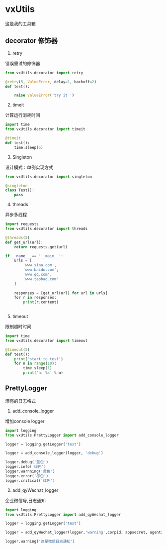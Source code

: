 # vxUtils

这是我的工具箱


## decorator 修饰器

1.  retry

错误重试的修饰器

```python
from vxUtils.decorator import retry

@retry(5, ValueError, delay=1, backoff=2)
def test():

    raise ValueError('try it ')
```

2.  timeit

计算运行消耗时间

```python
import time
from vxUtils.decorator import timeit

@timeit
def test():
    time.sleep(5)
```

3. Singleton

设计模式：单例实现方式

```python
from vxUtils.decorator import singleton

@singleton
class Test():
    pass
```

4.  threads

异步多线程

```python
import requests
from vxUtils.decorator import threads

@threads(5)
def get_url(url):
    return requests.get(url)

if __name__ == '__main__':
    urls = [
        'www.sina.com',
        'www.baidu.com',
        'www.qq.com',
        'www.taobao.com'
    ]
    
    responses = [get_url(url) for url in urls]
    for r in responses:
        print(r.content)
        
```

5. timeout

限制超时时间

```python
import time
from vxUtils.decorator import timeout

@timeout(5)
def test():
    print('start to test')
    for n in range(10):
        time.sleep(1)
        print('n: %s' % n)
```

## PrettyLogger

漂亮的日志格式

1.  add_console_logger

增加console logger

```python
import logging
from vxUtils.PrettyLogger import add_console_logger

logger = logging.getLogger('test')

logger = add_console_logger(logger, 'debug')

logger.debug('蓝色') 
logger.info('绿色')
logger.warnning('黄色')
logger.error('棕色')
logger.critical('红色')
```

2. add_qyWechat_logger

企业微信号,日志通知

```python
import logging
from vxUtils.PrettyLogger import add_qyWechat_logger

logger = logging.getLogger('test')

logger = add_qyWechat_logger(logger,'warning',corpid, appsecret, agentid)

logger.warning('这是微信日志通知')
```